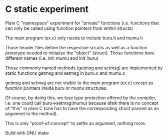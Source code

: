 # C static experiment
Plain C "namespace" experiment for "private" functions (i.e. functions that
can only be called using function pointers from within structs)

The main program (ex.c) only needs to include buru.h and mumu.h

Those header files define the respective structs as well as a function
prototype needed to initialize the "object" (struct). Those functions have
different names (i.e. init\_mumu and init\_buru)

Those commonly named methods (getmsg and setmsg) are implemented by static
functions getmsg and setmsg in buru.c and mumu.c

getmsg and setmsg are not visible to the main program (ex.c) except as
function pointers inside buru or mumu structures.

Of course, by doing this, we lose type protection offered by the compiler,
i.e. one could call buru-\>setmsg(mumu) because afaik there is no concept of
"this" in plain C (one has to have the corresponding struct passed as an
argument to the method).

This is only "proof-of-concept" to settle an argument, nothing more.

Build with GNU make
